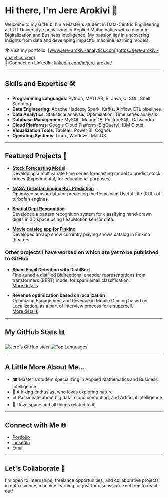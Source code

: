 # Hi there, I'm Jere Arokivi 👋

Welcome to my GitHub! I'm a Master's student in Data-Centric Engineering at LUT University, specializing in Applied Mathematics with a minor in Digitalization and Business Intelligence. My passion lies in uncovering insights from data and developing impactful machine learning models.

🌍 Visit my portfolio: [www.jere-arokivi-analytics.com](https://jere-arokivi-analytics.com)  
💼 Connect on LinkedIn: [linkedin.com/in/jere-arokivi/](https://www.linkedin.com/in/jere-arokivi/)  

---

## Skills and Expertise 🛠️

- **Programming Languages**: Python, MATLAB, R, Java, C, SQL, Shell Scripting  
- **Data Engineering**: Apache Hadoop, Spark, Kafka, Airflow, ETL pipelines  
- **Data Analytics**: Statistical analysis, Optimization, Time series analysis  
- **Database Management**: MySQL, MongoDB, PostgreSQL, Cassandra  
- **Cloud Platforms**: Google Cloud Platform (BigQuery), IBM Cloud,  
- **Visualization Tools**: Tableau, Power BI, Cognos  
- **Operating Systems**: Linux, Windows, MacOS



---

## Featured Projects 🌟

- **[Stock Forecasting Model](https://github.com/Fl4yd/AMZN-Stock-Forecast)**  
  Developing a multivariate time series forecasting model to predict stock prices (Experimental, for educational purposes).

- **[NASA Turbofan Engine RUL Prediction](https://github.com/ikceurb/ADAML_NASA_TurboFan_A2)**  
  Optimized sensor data for predicting the Remaining Useful Life (RUL) of turbofan engines.

- **[Spatial Digit Recognition](https://github.com/Fl4yd/spatial-digit-recognition)**  
  Developed a pattern recognition system for classifying hand-drawn digits in 3D space using LeapMotion sensor data.

- **[Movie catalog app for Finkino](https://github.com/Fl4yd/OlioHT)**  
  Developed an app show currently playing shows catalog in Finkino theaters.


### Other projects I have worked on which are yet to be published to GitHub

- **Spam Email Detection with DistilBert** \
  Fine-tuned a distilled Bidirectional encoder representations from transformers (BERT) model for spam email classification.\
  [More details](https://jere-arokivi-analytics.com/other-projects)

- **Revenue optimization based on localization** \
  Optimizing Engagement and Revenue in Mobile Gaming based on Localization, as a part of interview process for a supercell.\
  [More details](https://jere-arokivi-analytics.com/business-analytics-projects)


---

## My GitHub Stats 📊

![Jere's GitHub stats](https://github-readme-stats.vercel.app/api?username=Fl4yd&show_icons=true&theme=transparent)  ![Top Languages](https://github-readme-stats.vercel.app/api/top-langs/?username=Fl4yd&layout=normal&theme=transparent)

---

## A Little More About Me...
- 🎓 Master's student specializing in Applied Mathematics and Business Intelligence  
- 🌲 A hiking enthusiast who loves exploring nature  
- 📊 Passionate about big data, cloud computing, and Artificial Intelligence  
- 🌌 I love space and all things related to it!  

---

## Connect with Me 🌐

- [Portfolio](https://jere-arokivi-analytics.com)  
- [LinkedIn](https://www.linkedin.com/in/jere-arokivi/)  
- [Email](mailto:jere.arokivi1@gmail.com)  

---

## Let's Collaborate 🤝

I'm open to internships, freelance opportunities, and collaborative projects in data science, machine learning, or just for discussion. Feel free to reach out!
